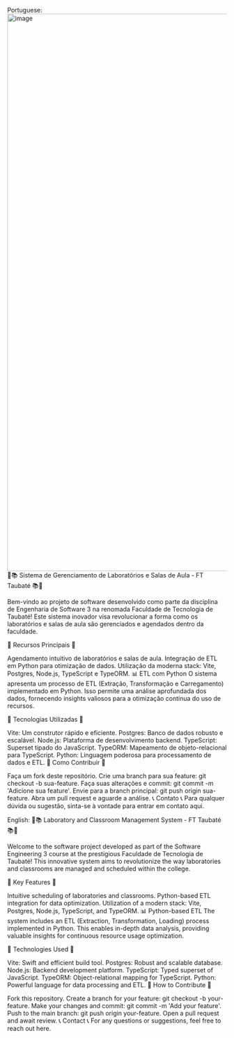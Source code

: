 Portuguese:
<img width="1280" alt="image" src="https://github.com/isaac-goncalves/gerenciamento-de-salas-V0.1/assets/82903174/7940b3fb-c671-4e33-8829-810ea8d6a115">
🔬📚 Sistema de Gerenciamento de Laboratórios e Salas de Aula - FT Taubaté 📚🔬

Bem-vindo ao projeto de software desenvolvido como parte da disciplina de Engenharia de Software 3 na renomada Faculdade de Tecnologia de Taubaté! Este sistema inovador visa revolucionar a forma como os laboratórios e salas de aula são gerenciados e agendados dentro da faculdade.

🚀 Recursos Principais 🚀

Agendamento intuitivo de laboratórios e salas de aula.
Integração de ETL em Python para otimização de dados.
Utilização da moderna stack: Vite, Postgres, Node.js, TypeScript e TypeORM.
📊 ETL com Python
O sistema apresenta um processo de ETL (Extração, Transformação e Carregamento) implementado em Python. Isso permite uma análise aprofundada dos dados, fornecendo insights valiosos para a otimização contínua do uso de recursos.

🔧 Tecnologias Utilizadas 🔧

Vite: Um construtor rápido e eficiente.
Postgres: Banco de dados robusto e escalável.
Node.js: Plataforma de desenvolvimento backend.
TypeScript: Superset tipado do JavaScript.
TypeORM: Mapeamento de objeto-relacional para TypeScript.
Python: Linguagem poderosa para processamento de dados e ETL.
📖 Como Contribuir 📖

Faça um fork deste repositório.
Crie uma branch para sua feature: git checkout -b sua-feature.
Faça suas alterações e commit: git commit -m 'Adicione sua feature'.
Envie para a branch principal: git push origin sua-feature.
Abra um pull request e aguarde a análise.
📞 Contato 📞
Para qualquer dúvida ou sugestão, sinta-se à vontade para entrar em contato aqui.

English:
🔬📚 Laboratory and Classroom Management System - FT Taubaté 📚🔬

Welcome to the software project developed as part of the Software Engineering 3 course at the prestigious Faculdade de Tecnologia de Taubaté! This innovative system aims to revolutionize the way laboratories and classrooms are managed and scheduled within the college.

🚀 Key Features 🚀

Intuitive scheduling of laboratories and classrooms.
Python-based ETL integration for data optimization.
Utilization of a modern stack: Vite, Postgres, Node.js, TypeScript, and TypeORM.
📊 Python-based ETL
The system includes an ETL (Extraction, Transformation, Loading) process implemented in Python. This enables in-depth data analysis, providing valuable insights for continuous resource usage optimization.

🔧 Technologies Used 🔧

Vite: Swift and efficient build tool.
Postgres: Robust and scalable database.
Node.js: Backend development platform.
TypeScript: Typed superset of JavaScript.
TypeORM: Object-relational mapping for TypeScript.
Python: Powerful language for data processing and ETL.
📖 How to Contribute 📖

Fork this repository.
Create a branch for your feature: git checkout -b your-feature.
Make your changes and commit: git commit -m 'Add your feature'.
Push to the main branch: git push origin your-feature.
Open a pull request and await review.
📞 Contact 📞
For any questions or suggestions, feel free to reach out here.

